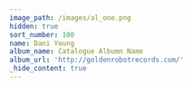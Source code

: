```yaml
---
image_path: /images/al_one.png
hidden: true
sort_number: 100
name: Dani Young
album_name: Catalogue Albumn Name
album_url: 'http://goldenrobotrecords.com/'
_hide_content: true
---
```

